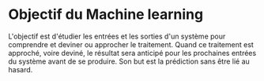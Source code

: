 # **Objectif du Machine learning**

L'objectif est d'étudier les entrées et les sorties d'un système pour comprendre et deviner ou approcher le traitement. Quand ce traitement est approché, voire deviné, le résultat sera anticipé pour les prochaines entrées du système avant de se produire. Son but est la prédiction sans être lié au hasard.